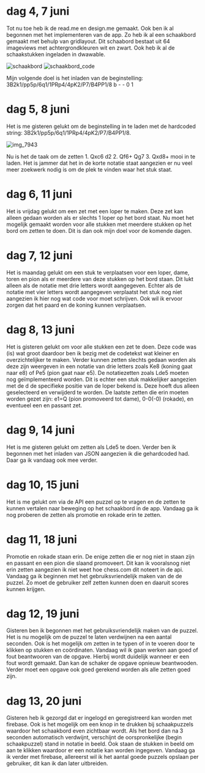 # dag 4, 7 juni

Tot nu toe heb ik de read.me en design.me gemaakt. Ook ben ik al begonnen met het implementeren van de app. Zo heb ik al een schaakbord gemaakt met behulp van gridlayout. Dit schaabord bestaat uit 64 imageviews met achtergrondkleuren wit en zwart. Ook heb ik al de schaakstukken ingeladen in dwawable. 

![schaakbord](https://user-images.githubusercontent.com/36193067/41087605-696ace3a-6a3d-11e8-8a43-584ad7cff8cb.png)
![schaakbord_code](https://user-images.githubusercontent.com/36193067/41087606-69883ad8-6a3d-11e8-8fcd-8e8862540005.png)

Mijn volgende doel is het inladen van de beginstelling: 3B2k1/pp5p/6q1/1PRp4/4pK2/P7/B4PP1/8 b - - 0 1

# dag 5, 8 juni
Het is me gisteren gelukt om de beginstelling in te laden met de hardcoded string: 3B2k1/pp5p/6q1/1PRp4/4pK2/P7/B4PP1/8.

![img_7943](https://user-images.githubusercontent.com/36193067/41151198-5f1ae040-6b10-11e8-8c19-bbd1cec4d1de.JPG)

Nu is het de taak om de zetten 1. Qxc6 d2 2. Qf6+ Qg7 3. Qxd8+ mooi in te laden. Het is jammer dat het in de korte notatie staat aangezien er nu veel meer zoekwerk nodig is om de plek te vinden waar het stuk staat.

# dag 6, 11 juni
Het is vrijdag gelukt om een zet met een loper te maken. Deze zet kan alleen gedaan worden als er slechts 1 loper op het bord staat. Nu moet het mogelijk gemaakt worden voor alle stukken met meerdere stukken op het bord om zetten te doen. Dit is dan ook mijn doel voor de komende dagen.

# dag 7, 12 juni
Het is maandag gelukt om een stuk te verplaatsen voor een loper, dame, toren en pion als er meerdere van deze stukken op het bord staan. Dit lukt alleen als de notatie met drie letters wordt aangegeven. Echter als de notatie met vier letters wordt aangegeven verplaatst het stuk nog niet aangezien ik hier nog wat code voor moet schrijven. Ook wil ik ervoor zorgen dat het paard en de koning kunnen verplaatsen.

# dag 8, 13 juni
Het is gisteren gelukt om voor alle stukken een zet te doen. Deze code was (is) wat groot daardoor ben ik bezig met de codetekst wat kleiner en overzichtelijker te maken. Verder kunnen zetten slechts gedaan worden als deze zijn weergeven in een notatie van drie letters zoals Ke8 (koning gaat naar e8) of Pe5 (pion gaat naar e5). De notatiezetten zoals Lde5 moeten nog geïmplementeerd worden. Dit is echter een stuk makkelijker aangezien met de d de specifieke positie van de loper bekend is. Deze hoeft dus alleen geselecteerd en verwijderd te worden. De laatste zetten die erin moeten worden gezet zijn: e1=Q (pion promoveerd tot dame), 0-0(-0) (rokade), en eventueel een en passant zet. 

# dag 9, 14 juni
Het is me gisteren gelukt om zetten als Lde5 te doen. Verder ben ik begonnen met het inladen van JSON aangezien ik die gehardcoded had. 
Daar ga ik vandaag ook mee verder.

# dag 10, 15 juni
Het is me gelukt om via de API een puzzel op te vragen en de zetten te kunnen vertalen naar beweging op het schaakbord in de app. Vandaag ga ik nog proberen de zetten als promotie en rokade erin te zetten.

# dag 11, 18 juni
Promotie en rokade staan erin. De enige zetten die er nog niet in staan zijn en passant en een pion die slaand promoveert. Dit kan ik vooralsnog niet erin zetten aangezien ik niet weet hoe chess.com dit noteert in de api. Vandaag ga ik beginnen met het gebruiksvriendelijk maken van de de puzzel. Zo moet de gebruiker zelf zetten kunnen doen en daaruit scores kunnen krijgen.

# dag 12, 19 juni
Gisteren ben ik begonnen met het gebruiksvriendelijk maken van de puzzel. Het is nu mogelijk om de puzzel te laten verdwijnen na een aantal seconden. Ook is het mogelijk om zetten in te typen of in te voeren door te klikken op stukken en coördinaten. Vandaag wil ik gaan werken aan goed of fout beantwooren van de opgave. Hierbij wordt duidelijk wanneer er een fout wordt gemaakt. Dan kan de schaker de opgave opnieuw beantwooden. Verder moet een opgave ook goed gerekend worden als alle zetten goed zijn.

# dag 13, 20 juni
Gisteren heb ik gezorgd dat er ingelogd en geregistreerd kan worden met firebase. Ook is het mogelijk om een knop in te drukken bij schaakpuzzels waardoor het schaakbord even zichtbaar wordt. Als het bord dan na 3 seconden automatisch verdwijnt, verschijnt de oorspronkelijke (begin schaakpuzzel) stand in notatie in beeld. Ook staan de stukken in beeld om aan te klikken waardoor er een notatie kan worden ingegeven. Vandaag ga ik verder met firebase, allereerst wil ik het aantal goede puzzels opslaan per gebruiker, dit kan ik dan later uitbreiden.

